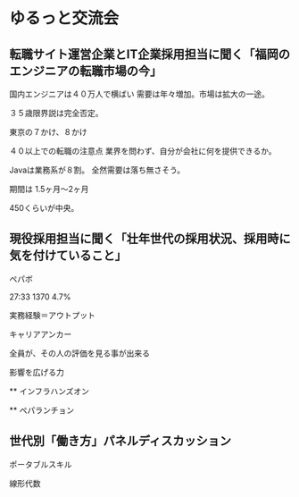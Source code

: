 # ゆるっと交流会

## 転職サイト運営企業とIT企業採用担当に聞く「福岡のエンジニアの転職市場の今」

国内エンジニアは４０万人で横ばい
需要は年々増加。市場は拡大の一途。

３５歳限界説は完全否定。

東京の７かけ、８かけ

４０以上での転職の注意点
業界を問わず、自分が会社に何を提供できるか。

Javaは業務系が８割。
全然需要は落ち無さそう。

期間は 1.5ヶ月～2ヶ月

450くらいが中央。


## 現役採用担当に聞く「壮年世代の採用状況、採用時に気を付けていること」
ペパボ

27:33
1370  4.7%

実務経験＝アウトプット

キャリアアンカー

全員が、その人の評価を見る事が出来る

影響を広げる力

** インフラハンズオン

** ぺパランチョン



## 世代別「働き方」パネルディスカッション

ポータブルスキル

線形代数







